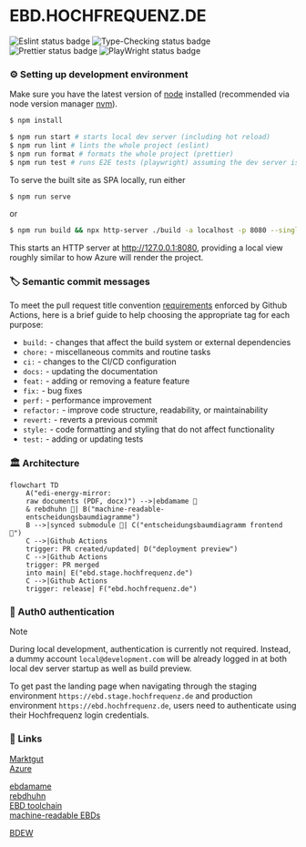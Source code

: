 # EBD.HOCHFREQUENZ.DE

![Eslint status badge](https://github.com/Hochfrequenz/ebd.hochfrequenz.de/workflows/Linting/badge.svg)
![Type-Checking status badge](https://github.com/Hochfrequenz/ebd.hochfrequenz.de/workflows/Type-Checking/badge.svg)
![Prettier status badge](https://github.com/Hochfrequenz/ebd.hochfrequenz.de/workflows/Formatting/badge.svg)
![PlayWright status badge](https://github.com/Hochfrequenz/ebd.hochfrequenz.de/workflows/E2E-Testing/badge.svg)

### ⚙️ Setting up development environment

Make sure you have the latest version of [node](https://nodejs.org/en) installed (recommended via node version manager [nvm](https://github.com/nvm-sh/nvm)).

```sh
$ npm install
```

```sh
$ npm run start # starts local dev server (including hot reload)
$ npm run lint # lints the whole project (eslint)
$ npm run format # formats the whole project (prettier)
$ npm run test # runs E2E tests (playwright) assuming the dev server is up and running
```

To serve the built site as SPA locally, run either

```sh
$ npm run serve
```

or

```sh
$ npm run build && npx http-server ./build -a localhost -p 8080 --single
```

This starts an HTTP server at http://127.0.0.1:8080, providing a local view roughly similar to how Azure will render the project.

### 🏷️ Semantic commit messages

To meet the pull request title convention [requirements](https://github.com/Hochfrequenz/entscheidungsbaumdiagramm/blob/main/.github/workflows/conventional-commit-validation.yml) enforced by Github Actions, here is a brief guide to help choosing the appropriate tag for each purpose:

- `build:` - changes that affect the build system or external dependencies
- `chore:` - miscellaneous commits and routine tasks
- `ci:` - changes to the CI/CD configuration
- `docs:` - updating the documentation
- `feat:` - adding or removing a feature feature
- `fix:` - bug fixes
- `perf:` - performance improvement
- `refactor:` - improve code structure, readability, or maintainability
- `revert:` - reverts a previous commit
- `style:` - code formatting and styling that do not affect functionality
- `test:` - adding or updating tests

### 🏛 Architecture

```mermaid
flowchart TD
    A("edi-energy-mirror:
    raw documents (PDF, docx)") -->|ebdamame 🫛
    & rebdhuhn 🐥| B("machine-readable-
    entscheidungsbaumdiagramme")
    B -->|synced submodule 🔄| C("entscheidungsbaumdiagramm frontend 🌳")
    C -->|Github Actions
    trigger: PR created/updated| D("deployment preview")
    C -->|Github Actions
    trigger: PR merged
    into main| E("ebd.stage.hochfrequenz.de")
    C -->|Github Actions
    trigger: release| F("ebd.hochfrequenz.de")
```

### 🔐 Auth0 authentication

> [!NOTE]
> During local development, authentication is currently not required. Instead, a dummy account `local@development.com` will be already logged in at both local dev server startup as well as build preview.

To get past the landing page when navigating through the staging environment `https://ebd.stage.hochfrequenz.de` and production environment `https://ebd.hochfrequenz.de`, users need to authenticate using their Hochfrequenz login credentials.

### 🔗 Links

[Marktgut](https://hochfrequenz-marktplatz.atlassian.net/browse/HFMP-67)<br>
[Azure](https://portal.azure.com/#@hochfrequenz.net/resource/subscriptions/1cdc65f0-62d2-4770-be11-9ec1da950c81/resourceGroups/entscheidungsbaumdiagramm/providers/Microsoft.Web/staticSites/entscheidungsbaumdiagramm-frontend-stage/staticsite)

[ebdamame](https://github.com/Hochfrequenz/ebdamame)<br>
[rebdhuhn](https://github.com/Hochfrequenz/rebdhuhn)<br>
[EBD toolchain](https://github.com/Hochfrequenz/ebd_toolchain)<br>
[machine-readable EBDs](https://github.com/Hochfrequenz/machine-readable_entscheidungsbaumdiagramme/)

[BDEW](https://www.edi-energy.de/index.php?id=38&tx_bdew_bdew%5Bview%5D=future&tx_bdew_bdew%5Baction%5D=list&tx_bdew_bdew%5Bcontroller%5D=Dokument&cHash=325de212fe24061e83e018a2223e6185)
